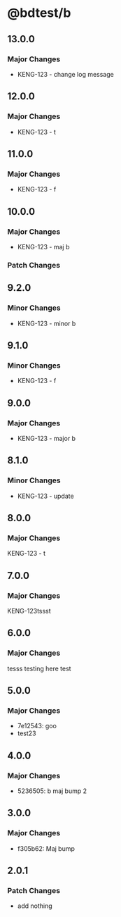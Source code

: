 # @bdtest/b

## 13.0.0

### Major Changes

- KENG-123 - change log message

## 12.0.0

### Major Changes

- KENG-123 - t

## 11.0.0

### Major Changes

- KENG-123 - f

## 10.0.0

### Major Changes

- KENG-123 - maj b

### Patch Changes

## 9.2.0

### Minor Changes

- KENG-123 - minor b

## 9.1.0

### Minor Changes

- KENG-123 - f

## 9.0.0

### Major Changes

- KENG-123 - major b

## 8.1.0

### Minor Changes

- KENG-123 - update

## 8.0.0

### Major Changes

KENG-123 - t

## 7.0.0

### Major Changes

KENG-123tssst

## 6.0.0

### Major Changes

tesss
testing here
test

## 5.0.0

### Major Changes

- 7e12543: goo
- test23

## 4.0.0

### Major Changes

- 5236505: b maj bump 2

## 3.0.0

### Major Changes

- f305b62: Maj bump

## 2.0.1

### Patch Changes

- add nothing
